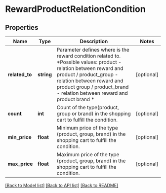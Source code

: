 # RewardProductRelationCondition

## Properties
Name | Type | Description | Notes
------------ | ------------- | ------------- | -------------
**related_to** | **string** | Parameter defines where is the reward condition related to. *Possible values: product - relation between reward and product / product_group - relation between reward and product group / product_brand - relation between reward and product brand * | [optional] 
**count** | **int** | Count of the type(product, group or brand) in the shopping cart to fulfill the condition. | [optional] 
**min_price** | **float** | Minimum price of the type (product, group, brand) in the shopping cart to fulfill the condition. | [optional] 
**max_price** | **float** | Maximum price of the type (product, group, brand) in the shopping cart to fulfill the condition. | [optional] 

[[Back to Model list]](../../README.md#documentation-for-models) [[Back to API list]](../../README.md#documentation-for-api-endpoints) [[Back to README]](../../README.md)

